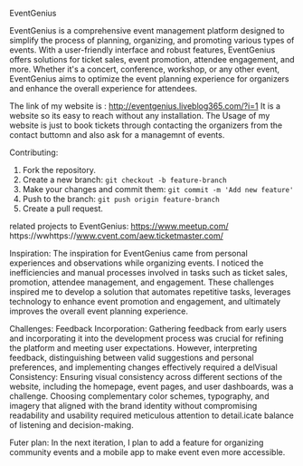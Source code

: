 EventGenius

EventGenius is a comprehensive event management platform designed to simplify the process of planning, organizing, and promoting various types of events. With a user-friendly interface and robust features, EventGenius offers solutions for ticket sales, event promotion, attendee engagement, and more. Whether it's a concert, conference, workshop, or any other event, EventGenius aims to optimize the event planning experience for organizers and enhance the overall experience for attendees.

The link of my website is : http://eventgenius.liveblog365.com/?i=1
It is a website so its easy to reach without any installation. 
The Usage of my website is just to book tickets through contacting the organizers from the contact buttomn and also ask for a managemnt of events.

Contributing:
1. Fork the repository.
2. Create a new branch: `git checkout -b feature-branch`
3. Make your changes and commit them: `git commit -m 'Add new feature'`
4. Push to the branch: `git push origin feature-branch`
5. Create a pull request.

 related projects to EventGenius:
 https://www.meetup.com/
 https://wwhttps://www.cvent.com/aew.ticketmaster.com/

 Inspiration:
The inspiration for EventGenius came from personal experiences and observations while organizing events. I noticed the inefficiencies and manual processes involved in tasks such as ticket sales, promotion, attendee management, and engagement. These challenges inspired me to develop a solution that automates repetitive tasks, leverages technology to enhance event promotion and engagement, and ultimately improves the overall event planning experience.

Challenges: 
Feedback Incorporation: Gathering feedback from early users and incorporating it into the development process was crucial for refining the platform and meeting user expectations. However, interpreting feedback, distinguishing between valid suggestions and personal preferences, and implementing changes effectively required a delVisual 
Consistency: Ensuring visual consistency across different sections of the website, including the homepage, event pages, and user dashboards, was a challenge. Choosing complementary color schemes, typography, and imagery that aligned with the brand identity without compromising readability and usability required meticulous attention to detail.icate balance of listening and decision-making.

Futer plan:
In the next iteration, I plan to add a feature for organizing community events and a mobile app to make event  even more accessible.
